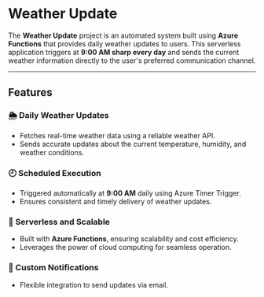 # Weather Update  

The **Weather Update** project is an automated system built using **Azure Functions** that provides daily weather updates to users. This serverless application triggers at **9:00 AM sharp every day** and sends the current weather information directly to the user's preferred communication channel.  

---

## Features  

### 🌦 Daily Weather Updates  
- Fetches real-time weather data using a reliable weather API.  
- Sends accurate updates about the current temperature, humidity, and weather conditions.  

### 🕘 Scheduled Execution  
- Triggered automatically at **9:00 AM** daily using Azure Timer Trigger.  
- Ensures consistent and timely delivery of weather updates.  

### 📡 Serverless and Scalable  
- Built with **Azure Functions**, ensuring scalability and cost efficiency.  
- Leverages the power of cloud computing for seamless operation.  

### 📨 Custom Notifications  
- Flexible integration to send updates via email.

